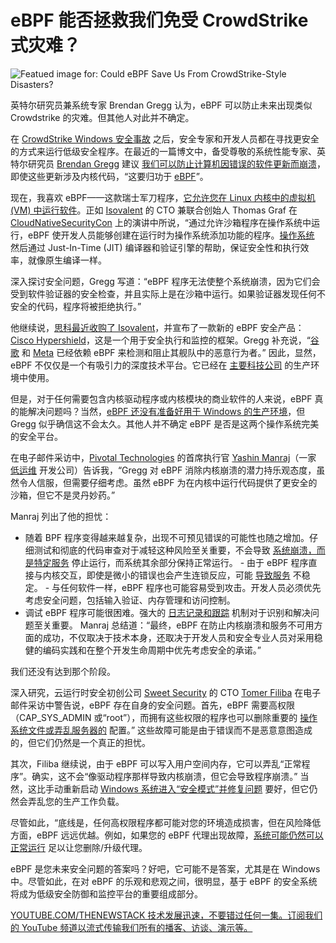 # eBPF 能否拯救我们免受 CrowdStrike 式灾难？

![Featued image for: Could eBPF Save Us From CrowdStrike-Style Disasters?](https://cdn.thenewstack.io/media/2024/07/d386ecaf-ebpf-1024x683.png)

英特尔研究员兼系统专家 Brendan Gregg 认为，eBPF 可以防止未来出现类似 Crowdstrike 的灾难。但其他人对此并不确定。

在 [CrowdStrike Windows 安全事故](https://thenewstack.io/7-urgent-lessons-from-the-crowdstrike-disaster/) 之后，安全专家和开发人员都在寻找更安全的方式来运行低级安全程序。在最近的一篇博文中，备受尊敬的系统性能专家、英特尔研究员 [Brendan Gregg](https://au.linkedin.com/in/brendangregg) 建议 [我们可以防止计算机因错误的软件更新而崩溃](https://www.brendangregg.com/blog/2024-07-22/no-more-blue-fridays.html)，即使这些更新涉及内核代码，“这要归功于 [eBPF](https://ebpf.io/)”。

现在，我喜欢 eBPF——这款瑞士军刀程序，[它允许您在 Linux 内核中的虚拟机 (VM) 中运行软件](https://thenewstack.io/swifts-chris-lattner-on-the-possibility-of-machine-learning-enabled-compilers/)。正如 [Isovalent](https://isovalent.com/) 的 CTO 兼联合创始人 Thomas Graf 在 [CloudNativeSecurityCon](https://events.linuxfoundation.org/cloudnativesecuritycon-north-america/) 上的演讲中所说，“通过允许沙箱程序在操作系统中运行，eBPF 使开发人员能够创建在运行时为操作系统添加功能的程序。[操作系统](https://thenewstack.io/choosing-an-operating-system-and-container-runtime-for-your-cloud-native-stack/) 然后通过 Just-In-Time (JIT) 编译器和验证引擎的帮助，保证安全性和执行效率，就像原生编译一样。

深入探讨安全问题，Gregg 写道：“eBPF 程序无法使整个系统崩溃，因为它们会受到软件验证器的安全检查，并且实际上是在沙箱中运行。如果验证器发现任何不安全的代码，程序将被拒绝执行。”

他继续说，[思科最近收购了 Isovalent](https://isovalent.com/blog/post/cisco-acquires-isovalent/)，并宣布了一款新的 eBPF 安全产品：[Cisco Hypershield](https://blogs.cisco.com/security/cisco-hypershield-reimagining-security)，这是一个用于安全执行和监控的框架。Gregg 补充说，“[谷歌](https://www.youtube.com/watch?v=N4YKcMV8iaY) 和 [Meta](https://lpc.events/event/17/contributions/1602/) 已经依赖 eBPF 来检测和阻止其舰队中的恶意行为者。” 因此，显然，eBPF 不仅仅是一个有吸引力的深度技术平台。它已经在 [主要科技公司](https://thenewstack.io/tech-works-how-can-i-make-myself-more-productive/) 的生产环境中使用。

但是，对于任何需要包含内核驱动程序或内核模块的商业软件的人来说，eBPF 真的能解决问题吗？当然，[eBPF 还没有准备好用于 Windows 的生产环境](https://microsoft.github.io/ebpf-for-windows/)，但 Gregg 似乎确信这不会太久。其他人并不确定 eBPF 是否是这两个操作系统完美的安全平台。

在电子邮件采访中，[Pivotal Technologies](https://pvotal.tech/) 的首席执行官 [Yashin Manraj](https://www.linkedin.com/in/yashinmanraj/)（一家 [低运维](https://cloudogu.com/en/glossary/lowops/) 开发公司）告诉我，“Gregg 对 eBPF 消除内核崩溃的潜力持乐观态度，虽然令人信服，但需要仔细考虑。虽然 eBPF 为在内核中运行代码提供了更安全的沙箱，但它不是灵丹妙药。”

Manraj 列出了他的担忧：

- 随着 BPF 程序变得越来越复杂，出现不可预见错误的可能性也随之增加。仔细测试和彻底的代码审查对于减轻这种风险至关重要，不会导致
[系统崩溃，而是特定服务](https://thenewstack.io/linux-skills-manage-system-services/) 停止运行，而系统其余部分保持正常运行。 - 由于 eBPF 程序直接与内核交互，即使是微小的错误也会产生连锁反应，可能
[导致服务](https://thenewstack.io/30-of-engineer-leads-use-a-spreadsheet-as-a-service-catalog/) 不稳定。 - 与任何软件一样，eBPF 程序也可能容易受到攻击。开发人员必须优先考虑安全问题，包括输入验证、内存管理和访问控制。
- 调试 eBPF 程序可能很困难。强大的
[日志记录和跟踪](https://thenewstack.io/metrics-traces-logs-and-now-opentelemetry-profile-data/) 机制对于识别和解决问题至关重要。
Manraj 总结道：“最终，eBPF 在防止内核崩溃和服务不可用方面的成功，不仅取决于技术本身，还取决于开发人员和安全专业人员对采用稳健的编码实践和在整个开发生命周期中优先考虑安全的承诺。”

我们还没有达到那个阶段。

深入研究，云运行时安全初创公司 [Sweet Security](https://www.sweet.security/) 的 CTO [Tomer Filiba](https://il.linkedin.com/in/tomerfiliba) 在电子邮件采访中警告说，eBPF 存在自身的安全问题。首先，eBPF 需要高权限（CAP_SYS_ADMIN 或“root”），而拥有这些权限的程序也可以删除重要的 [操作系统文件或弄乱服务器的](https://thenewstack.io/linux-server-operating-systems-red-hat-enterprise-linux-and-beyond/) 配置。” 这些故障可能是由于错误而不是恶意意图造成的，但它们仍然是一个真正的担忧。

其次，Filiba 继续说，由于 eBPF 可以写入用户空间内存，它可以弄乱“正常程序”。确实，这不会“像驱动程序那样导致内核崩溃，但它会导致程序崩溃。” 当然，这比手动重新启动 [Windows 系统进入“安全模式”并修复问题](https://thenewstack.io/rust-1-77-1-a-patch-release-to-fix-an-issue-with-windows/) 要好，但它仍然会弄乱您的生产工作负载。

尽管如此，“底线是，任何高权限程序都可能对您的环境造成损害，但在风险降低方面，eBPF 远远优越。例如，如果您的 eBPF 代理出现故障，[系统可能仍然可以正常运行](https://thenewstack.io/shell-less-kubernetes-talos-systems-introduces-the-common-operating-system-interface/) 足以让您删除/升级代理。

eBPF 是您未来安全问题的答案吗？好吧，它可能不是答案，尤其是在 Windows 中。尽管如此，在对 eBPF 的乐观和悲观之间，很明显，基于 eBPF 的安全系统将成为低级安全防御和监控平台的重要组成部分。

[
YOUTUBE.COM/THENEWSTACK
技术发展迅速，不要错过任何一集。订阅我们的 YouTube
频道以流式传输我们所有的播客、访谈、演示等。
](https://youtube.com/thenewstack?sub_confirmation=1)